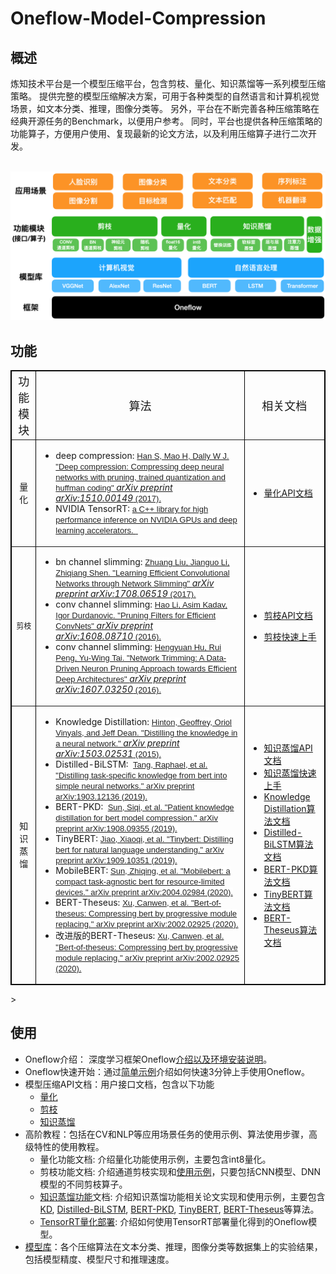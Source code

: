 # Oneflow-Model-Compression

## 概述
炼知技术平台是一个模型压缩平台，包含剪枝、量化、知识蒸馏等一系列模型压缩策略。
提供完整的模型压缩解决方案，可用于各种类型的自然语言和计算机视觉场景，如文本分类、推理，图像分类等。
另外，平台在不断完善各种压缩策略在经典开源任务的Benchmark，以便用户参考。
同时，平台也提供各种压缩策略的功能算子，方便用户使用、复现最新的论文方法，以及利用压缩算子进行二次开发。

<p align="center">
    <br>
    <img src="./docs/imgs/overview.png" width="600"/>
    <br>
<p>

## 功能

<table style="width:100%;" cellpadding="2" cellspacing="0" border="1" bordercolor="#000000">
	<tbody>
		<tr>
			<td style="text-align:center;">
				<span style="font-size:18px;">功能模块</span>
			</td>
			<td style="text-align:center;">
				<span style="font-size:18px;">算法</span>
			</td>
			<td style="text-align:center;">
				<span style="font-size:18px;">相关文档</span>
			</td>
		</tr>
		<tr>
			<td style="text-align:center;">
				量化
			</td>
			<td>
				<ul>
					<li>
                        <span>deep compression</span>:&nbsp;<a href="https://arxiv.org/pdf/1510.00149.pdf" target="_blank"><span style="color:#222222;font-family:Arial, sans-serif;font-size:13px;background-color:#FFFFFF;">Han S, Mao H, Dally W J. "Deep compression: Compressing deep neural networks with pruning, trained quantization and huffman coding"&nbsp;</span><i>arXiv preprint arXiv:1510.00149</i><span style="color:#222222;font-family:Arial, sans-serif;font-size:13px;background-color:#FFFFFF;">&nbsp;(2017).</span></a>
					</li>
					<li>
                        <span>NVIDIA TensorRT</span>:&nbsp;<a href="https://github.com/NVIDIA/TensorRT" target="_blank"><span style="color:#222222;font-family:Arial, sans-serif;font-size:13px;background-color:#FFFFFF;">a C++ library for high performance inference on NVIDIA GPUs and deep learning accelerators.&nbsp;</span><i></i><span style="color:#222222;font-family:Arial, sans-serif;font-size:13px;background-color:#FFFFFF;">&nbsp;</span></a>
					</li>					
				</ul>
			</td>
			<td>
				<ul>
					<li>
						<a href="./docs/API_quant.md" target="_blank">量化API文档</a>
					</li>
				</ul>
			</td>
		</tr>
		<tr>
			<td style="text-align:center;">
				<span style="font-size:12px;">剪枝</span><span style="font-size:12px;"></span><br />
			</td>
			<td>
				<ul>
					<li>
                        <span>bn channel slimming</span>:&nbsp;<a href="https://arxiv.org/abs/1708.06519" target="_blank"><span style="color:#222222;font-family:Arial, sans-serif;font-size:13px;background-color:#FFFFFF;">Zhuang Liu, Jianguo Li, Zhiqiang Shen. "Learning Efficient Convolutional Networks through Network Slimming"&nbsp;</span><i>arXiv preprint arXiv:1708.06519</i><span style="color:#222222;font-family:Arial, sans-serif;font-size:13px;background-color:#FFFFFF;">&nbsp;(2017).</span></a>
					</li>
                    <li>
                        <span>conv channel slimming</span>:&nbsp;<a href="https://arxiv.org/abs/1608.08710" target="_blank"><span style="color:#222222;font-family:Arial, sans-serif;font-size:13px;background-color:#FFFFFF;">Hao Li, Asim Kadav, Igor Durdanovic. "Pruning Filters for Efficient ConvNets"&nbsp;</span><i>arXiv preprint arXiv:1608.08710</i><span style="color:#222222;font-family:Arial, sans-serif;font-size:13px;background-color:#FFFFFF;">&nbsp;(2016).</span></a>
					</li>
                    <li>
                        <span>conv channel slimming</span>:&nbsp;<a href="http://cn.arxiv.org/abs/1607.03250" target="_blank"><span style="color:#222222;font-family:Arial, sans-serif;font-size:13px;background-color:#FFFFFF;">Hengyuan Hu, Rui Peng, Yu-Wing Tai. "Network Trimming: A Data-Driven Neuron Pruning Approach towards Efficient Deep Architectures"&nbsp;</span><i>arXiv preprint arXiv:1607.03250</i><span style="color:#222222;font-family:Arial, sans-serif;font-size:13px;background-color:#FFFFFF;">&nbsp;(2016).</span></a>
					</li>
				</ul>
			</td>
			<td>
					<ul>
						<li>
							<a href="./docs/API_prune.md" target="_blank">剪枝API文档</a>
						</li>
					</ul>
					<ul>
						<li>
							<a href="./model_compress/ChannelSlimming" target="_blank">剪枝快速上手</a>
						</li>
					</ul>
			</td>
		</tr>
		<tr>
			<td style="text-align:center;">
				知识蒸馏
			</td>
			<td>
				<ul>
					<li>
						<span>Knowledge Distillation</span>:&nbsp;<a href="https://arxiv.org/abs/1503.02531" target="_blank"><span style="color:#222222;font-family:Arial, sans-serif;font-size:13px;background-color:#FFFFFF;">Hinton, Geoffrey, Oriol Vinyals, and Jeff Dean. "Distilling the knowledge in a neural network."&nbsp;</span><i>arXiv preprint arXiv:1503.02531</i><span style="color:#222222;font-family:Arial, sans-serif;font-size:13px;background-color:#FFFFFF;">&nbsp;(2015).</span></a>
					</li>
					<li>
						Distilled-BiLSTM:&nbsp;&nbsp;<a href="https://arxiv.org/abs/1903.12136" target="_blank"><span style="color:#222222;font-family:Arial, sans-serif;font-size:13px;background-color:#FFFFFF;">Tang, Raphael, et al. "Distilling task-specific knowledge from bert into simple neural networks." arXiv preprint arXiv:1903.12136 (2019).</span></a>
					</li>
					<li>
						BERT-PKD:&nbsp;&nbsp;<a href="https://arxiv.org/abs/1908.09355" target="_blank"><span style="color:#222222;font-family:Arial, sans-serif;font-size:13px;background-color:#FFFFFF;">Sun, Siqi, et al. "Patient knowledge distillation for bert model compression." arXiv preprint arXiv:1908.09355 (2019).</span></a>
					</li>
					<li>
						TinyBERT: <a href="https://arxiv.org/abs/1909.10351" target="_blank"><span style="color:#222222;font-family:Arial, sans-serif;font-size:13px;background-color:#FFFFFF;">Jiao, Xiaoqi, et al. "Tinybert: Distilling bert for natural language understanding." arXiv preprint arXiv:1909.10351 (2019).</span></a>
					</li>
					<li>
						MobileBERT: <a href="https://arxiv.org/abs/2004.02984" target="_blank"><span style="color:#222222;font-family:Arial, sans-serif;font-size:13px;background-color:#FFFFFF;">Sun, Zhiqing, et al. "Mobilebert: a compact task-agnostic bert for resource-limited devices." arXiv preprint arXiv:2004.02984 (2020).</span></a>
					</li>
					<li>
						BERT-Theseus: <a href="https://arxiv.org/abs/2002.02925" target="_blank"><span style="color:#222222;font-family:Arial, sans-serif;font-size:13px;background-color:#FFFFFF;">Xu, Canwen, et al. "Bert-of-theseus: Compressing bert by progressive module replacing." arXiv preprint arXiv:2002.02925 (2020).</span></a>
					</li>
					<li>
						改进版的BERT-Theseus: <a href="https://arxiv.org/abs/2002.02925" target="_blank"><span style="color:#222222;font-family:Arial, sans-serif;font-size:13px;background-color:#FFFFFF;">Xu, Canwen, et al. "Bert-of-theseus: Compressing bert by progressive module replacing." arXiv preprint arXiv:2002.02925 (2020).</span></a>
					</li>
				</ul>
			</td>
			<td>
				<ul>
					<li>
						<a href="./docs/API_knowledge_distill.md" target="_blank">知识蒸馏API文档</a>
					</li>
					<li>
					    <a href="./model_compress/distil" target="_blank">知识蒸馏快速上手</a>
                   </li>
                   <li>
					    <a href="./model_compress/distil/examples/knowledge_distillation/README.md" target="_blank">Knowledge Distillation算法文档</a>
                    </li>
                    <li>
					    <a href="./model_compress/distil/examples/distilled-bilstm/README.md" target="_blank">Distilled-BiLSTM算法文档</a>
                    </li>
                    <li>
					    <a href="./model_compress/distil/examples/bert-pkd/README.md" target="_blank">BERT-PKD算法文档</a>
                    </li>
                    <li>
					    <a href="./model_compress/distil/examples/tinybert/README.md" target="_blank">TinyBERT算法文档</a>
                    </li>
                    <li>
					    <a href="model_compress/distil/theseus/README.md" target="_blank">BERT-Theseus算法文档</a>
					</li>
				</ul>
			</td>
		</tr>
	</tbody>
</table>>


<br />

## 使用
- Oneflow介绍： 深度学习框架Oneflow[介绍以及环境安装说明](https://github.com/Oneflow-Inc/oneflow)。
- Oneflow快速开始：通过[简单示例](http://docs.oneflow.org/quick_start/quickstart_in_3_min.html)介绍如何快速3分钟上手使用Oneflow。
- 模型压缩API文档：用户接口文档，包含以下功能
    - [量化](./docs/API_quant.md)
    - [剪枝](./docs/API_prune.md)
    - [知识蒸馏](./docs/API_knowledge_distill.md)
- 高阶教程：包括在CV和NLP等应用场景任务的使用示例、算法使用步骤，高级特性的使用教程。
    - 量化功能文档: 介绍量化功能使用示例，主要包含int8量化。
    - 剪枝功能文档:  介绍通道剪枝实现和[使用示例](./model_compress/ChannelSlimming/readme.md)，只要包括CNN模型、DNN模型的不同剪枝算子。
    - [知识蒸馏功能](./model_compress/distil)文档: 介绍知识蒸馏功能相关论文实现和使用示例，主要包含[KD](./model_compress/distil/examples/knowledge_distillation/README.md), [Distilled-BiLSTM](./model_compress/distil/examples/distilled-bilstm/README.md), [BERT-PKD](./model_compress/distil/examples/bert-pkd/README.md), [TinyBERT](./model_compress/distil/examples/tinybert/README.md), [BERT-Theseus](model_compress/distil/theseus/README.md)等算法。
    - [TensorRT量化部署](./docs/API_quant.md): 介绍如何使用TensorRT部署量化得到的Oneflow模型。
- [模型库](./docs/model_zoo.md)：各个压缩算法在文本分类、推理，图像分类等数据集上的实验结果，包括模型精度、模型尺寸和推理速度。
